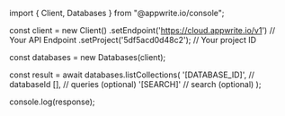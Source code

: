 import { Client, Databases } from "@appwrite.io/console";

const client = new Client()
    .setEndpoint('https://cloud.appwrite.io/v1') // Your API Endpoint
    .setProject('5df5acd0d48c2'); // Your project ID

const databases = new Databases(client);

const result = await databases.listCollections(
    '[DATABASE_ID]', // databaseId
    [], // queries (optional)
    '[SEARCH]' // search (optional)
);

console.log(response);
